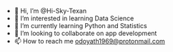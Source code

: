 - 👋 Hi, I’m @Hi-Sky-Texan
- 👀 I’m interested in learning Data Science
- 🌱 I’m currently learning Python and Statistics
- 💞️ I’m looking to collaborate on app development
- 📫 How to reach me odoyath1969@protonmail.com

<!---
Hi-Sky-Texan/Hi-Sky-Texan is a ✨ special ✨ repository because its `README.md` (this file) appears on your GitHub profile.
You can click the Preview link to take a look at your changes.
--->
